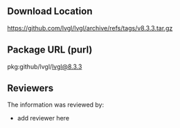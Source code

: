 ## Download Location

https://github.com/lvgl/lvgl/archive/refs/tags/v8.3.3.tar.gz

## Package URL (purl)

pkg:github/lvgl/lvgl@8.3.3

## Reviewers

The information was reviewed by:

* add reviewer here
